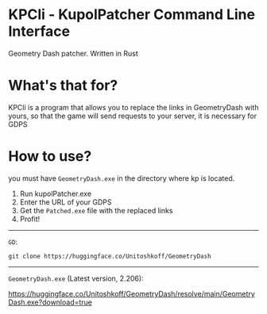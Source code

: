 # KPCli - KupolPatcher Command Line Interface
Geometry Dash patcher. Written in Rust

# What's that for?
KPCli is a program that allows you to replace the links in GeometryDash with yours, so that the game will send requests to your server, it is necessary for GDPS

# How to use?

you must have `GeometryDash.exe` in the directory where kp is located.

1. Run kupolPatcher.exe
2. Enter the URL of your GDPS
3. Get the `Patched.exe` file with the replaced links
4. Profit!

-----

`GD`:

`git clone https://huggingface.co/Unitoshkoff/GeometryDash`

-----

`GeometryDash.exe` (Latest version, 2.206):

https://huggingface.co/Unitoshkoff/GeometryDash/resolve/main/GeometryDash.exe?download=true
